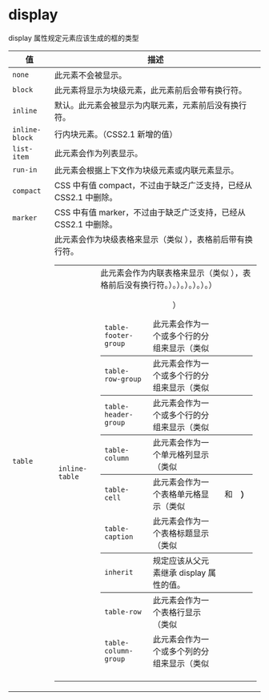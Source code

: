 display
========

display 属性规定元素应该生成的框的类型


| 值                   | 描述                                                             |
| -------------------- | ---------------------------------------------------------------- |
| `none`               | 此元素不会被显示。                                               |
| `block`              | 此元素将显示为块级元素，此元素前后会带有换行符。                 |
| `inline`             | 默认。此元素会被显示为内联元素，元素前后没有换行符。             |
| `inline-block`       | 行内块元素。（CSS2.1 新增的值）                                  |
| `list-item`          | 此元素会作为列表显示。                                           |
| `run-in`             | 此元素会根据上下文作为块级元素或内联元素显示。                   |
| `compact`            | CSS 中有值 compact，不过由于缺乏广泛支持，已经从 CSS2.1 中删除。 |
| `marker`             | CSS 中有值 marker，不过由于缺乏广泛支持，已经从 CSS2.1 中删除。  |
| `table`              | 此元素会作为块级表格来显示（类似 <table>），表格前后带有换行符。 |
| `inline-table`       | 此元素会作为内联表格来显示（类似 <table>），表格前后没有换行符。 |
| `table-row-group`    | 此元素会作为一个或多个行的分组来显示（类似 <tbody>）。           |
| `table-header-group` | 此元素会作为一个或多个行的分组来显示（类似 <thead>）。           |
| `table-footer-group` | 此元素会作为一个或多个行的分组来显示（类似 <tfoot>）。           |
| `table-row`          | 此元素会作为一个表格行显示（类似 <tr>）。                        |
| `table-column-group` | 此元素会作为一个或多个列的分组来显示（类似 <colgroup>）。        |
| `table-column`       | 此元素会作为一个单元格列显示（类似 <col>）                       |
| `table-cell`         | 此元素会作为一个表格单元格显示（类似 <td> 和 <th>）              |
| `table-caption`      | 此元素会作为一个表格标题显示（类似 <caption>）                   |
| `inherit`            | 规定应该从父元素继承 display 属性的值。                          |
